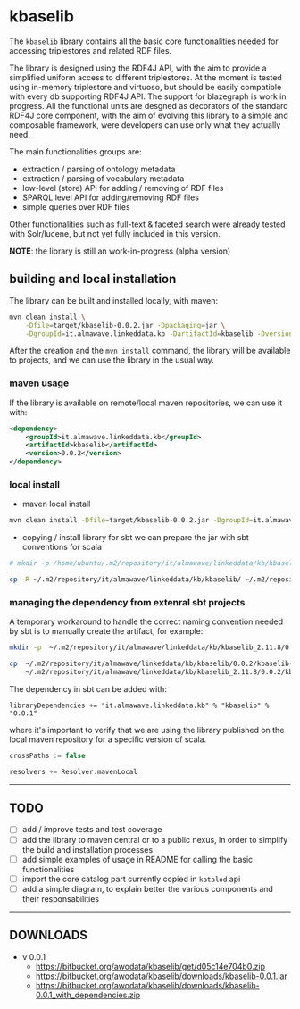 kbaselib
==============

The `kbaselib` library contains all the basic core functionalities needed for accessing triplestores and related RDF files.

The library is designed using the RDF4J API, with the aim to provide a simplified uniform access to different triplestores. At the moment is tested using in-memory triplestore and virtuoso, but should be easily compatible with every db supporting RDF4J API. The support for blazegraph is work in progress.
All the functional units are desgned as decorators of the standard RDF4J core component, with the aim of evolving this library to a simple and composable framework, were developers can use only what they actually need.

The main functionalities groups are:

+ extraction / parsing of ontology metadata
+ extraction / parsing of vocabulary metadata
+ low-level (store) API for adding / removing of RDF files
+ SPARQL level API for adding/removing RDF files
+ simple queries over RDF files

Other functionalities such as full-text & faceted search were already tested with Solr/lucene, but not yet fully included in this version.

**NOTE**: the library is still an work-in-progress (alpha version)

## building and local installation

The library can be built and installed locally, with maven:

```bash
mvn clean install \
	-Dfile=target/kbaselib-0.0.2.jar -Dpackaging=jar \
	-DgroupId=it.almawave.linkeddata.kb -DartifactId=kbaselib -Dversion=0.0.2 
```

After the creation and the `mvn install` command, the library will be available to projects, and we can use the library in the usual way.


### maven usage

If the library is available on remote/local maven repositories, we can use it with:

```xml
<dependency>
	<groupId>it.almawave.linkeddata.kb</groupId>
	<artifactId>kbaselib</artifactId>
	<version>0.0.2</version>
</dependency>
```

### local install

+ maven local install
```bash
mvn clean install -Dfile=target/kbaselib-0.0.2.jar -DgroupId=it.almawave.linkeddata.kb -DartifactId=kbaselib -Dversion=0.0.2 -Dpackaging=jar -DgeneratePom=true 

```

+ copying / install library for sbt
we can prepare the jar with sbt conventions for scala
```bash 
# mkdir -p /home/ubuntu/.m2/repository/it/almawave/linkeddata/kb/kbaselib_2.11.8/0.0.2/

cp -R ~/.m2/repository/it/almawave/linkeddata/kb/kbaselib/ ~/.m2/repository/it/almawave/linkeddata/kb/kbaselib_2.11.8/
```

### managing the dependency from extenral sbt projects

A temporary workaround to handle the correct naming convention needed by sbt is to manually create the artifact, for example:

```bash
mkdir -p  ~/.m2/repository/it/almawave/linkeddata/kb/kbaselib_2.11.8/0.0.2/

cp	~/.m2/repository/it/almawave/linkeddata/kb/kbaselib/0.0.2/kbaselib-0.0.2.jar \
	~/.m2/repository/it/almawave/linkeddata/kb/kbaselib_2.11.8/0.0.2/kbaselib-0.0.2.jar
```

The dependency in sbt can be added with:

```
libraryDependencies += "it.almawave.linkeddata.kb" % "kbaselib" % "0.0.1" 
```

where it's important to verify that we are using the library published on the local maven repository for a specific version of scala.

```scala
crossPaths := false

resolvers += Resolver.mavenLocal
```


* * *

## TODO

- [ ] add / improve tests and test coverage
- [ ] add the library to maven central or to a public nexus, in order to simplify the build and installation processes
- [ ] add simple examples of usage in README for calling the basic functionalities
- [ ] import the core catalog part currently copied in `katalod` api
- [ ] add a simple diagram, to explain better the various components and their responsabilities

----

## DOWNLOADS


+ v 0.0.1
	- https://bitbucket.org/awodata/kbaselib/get/d05c14e704b0.zip
	- https://bitbucket.org/awodata/kbaselib/downloads/kbaselib-0.0.1.jar
	- https://bitbucket.org/awodata/kbaselib/downloads/kbaselib-0.0.1_with_dependencies.zip
